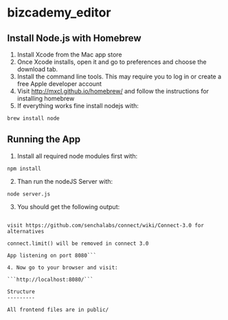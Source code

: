bizcademy_editor
================

Install Node.js with Homebrew
-----------------------------

1. Install Xcode from the Mac app store
2. Once Xcode installs, open it and go to preferences and choose the download tab.
3. Install the command line tools. This may require you to log in or create a free Apple developer account
4. Visit http://mxcl.github.io/homebrew/ and follow the instructions for installing homebrew
5. If everything works fine install nodejs with:

```brew install node```

Running the App
---------------

1. Install all required node modules first with:

```npm install```

2. Than run the nodeJS Server with:

```node server.js```

3. You should get the following output:
```connect.multipart() will be removed in connect 3.0

visit https://github.com/senchalabs/connect/wiki/Connect-3.0 for alternatives

connect.limit() will be removed in connect 3.0

App listening on port 8080```

4. Now go to your browser and visit:

```http://localhost:8080/```
    
Structure
---------

All frontend files are in public/
